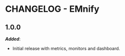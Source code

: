 # CHANGELOG - EMnify

## 1.0.0

***Added***:

* Initial release with metrics, monitors and dashboard.
